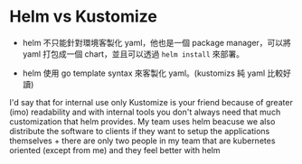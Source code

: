 # Helm vs Kustomize

* helm 不只能針對環境客製化 yaml，他也是一個 package manager，可以將 yaml 打包成一個 chart，並且可以透過 `helm install` 來部署。

* helm 使用 go template syntax 來客製化 yaml。(kustomizs 純 yaml 比較好讀)

I'd say that for internal use only Kustomize is your friend because of greater (imo) readability and with internal tools you don't always need that much customization that helm provides. My team uses helm beacuse we also distribute the software to clients if they want to setup the applications themselves + there are only two people in my team that are kubernetes oriented (except from me) and they feel better with helm